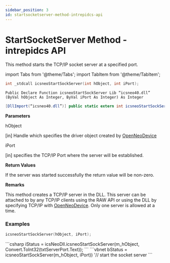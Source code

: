 ```yaml
---
sidebar_position: 3
id: startsocketserver-method-intrepidcs-api
---
```


# StartSocketServer Method - intrepidcs API

This method starts the TCP/IP socket server at a specified port.

import Tabs from '@theme/Tabs';
import TabItem from '@theme/TabItem';

<Tabs>
<TabItem value="cpp" label="C/C++ Declare" default>

```cpp
int _stdcall icsneoStartSockServer(int hObject, int iPort);
```
</TabItem>

<TabItem value="vbnet" label="Visual Basic .NET Declare">

```vbnet
Public Declare Function icsneoStartSockServer Lib “icsneo40.dll” (ByVal hObject As Integer, ByVal iPort As Integer) As Integer
```
</TabItem>

<TabItem value="c#" label="C# Declare">

```csharp
[DllImport(“icsneo40.dll”)] public static extern int icsneoStartSockServer(int hObject, int iPort);
```
</TabItem>
</Tabs>

**Parameters**

hObject

\[in] Handle which specifies the driver object created by [OpenNeoDevice](../basic-functions-overview-intrepidcs-api/openneodevice-method-intrepidcs-api)

iPort

\[in] specifies the TCP/IP Port where the server will be established.

**Return Values**

If the server was started successfully the return value will be non-zero.

**Remarks**

This method creates a TCP/IP server in the DLL. This server can be attached to by any TCP/IP clients using the RAW API or using the DLL by specifying TCP/IP with [OpenNeoDevice](../basic-functions-overview-intrepidcs-api/openneodevice-method-intrepidcs-api). Only one server is allowed at a time.

### Examples

<Tabs>
<TabItem value="cpp" label="C/C++ Example" default>

```cpp
icsneoStartSockServer(hObject, iPort);
```
</TabItem>

<TabItem value="c#" label="C# Example">
```csharp
iStatus = icsNeoDll.icsneoStartSockServer(m_hObject, Convert.ToInt32(txtServerPort.Text));
```
</TabItem>

<TabItem value="vbnet" label="Visual Basic .NET Example">
```vbnet
bStatus = icsneoStartSockServer(m_hObject, iPort)) '// start the socket server
```
</TabItem>
</Tabs>